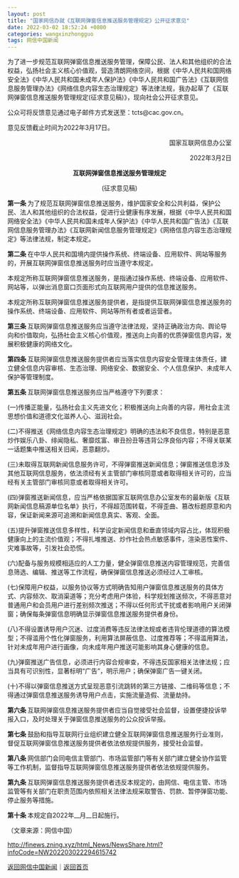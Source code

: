 ```yaml
---
layout: post
title: "国家网信办就《互联网弹窗信息推送服务管理规定》公开征求意见"
date: 2022-03-02 18:52:24 +0800
categories: wangxinzhongguo
tags: 网信中国新闻
---
```

<p>为了进一步规范互联网弹窗信息推送服务管理，保障公民、法人和其他组织的合法权益，弘扬社会主义核心价值观，营造清朗网络空间，根据《中华人民共和国网络安全法》《中华人民共和国未成年人保护法》《中华人民共和国广告法》《互联网信息服务管理办法》《网络信息内容生态治理规定》等法律法规，我办起草了《互联网弹窗信息推送服务管理规定(征求意见稿)》，现向社会公开征求意见。</p><p>公众可将反馈意见通过电子邮件方式发送至：tcts@cac.gov.cn。</p><p>意见反馈截止时间为2022年3月17日。</p><p style="text-align:right;">国家互联网信息办公室</p><p style="text-align:right;">2022年3月2日</p><p style="text-align:center;"><strong>互联网弹窗信息推送服务管理规定</strong></p><p style="text-align:center;">(征求意见稿)</p><p><strong>第一条 </strong>为了规范互联网弹窗信息推送服务，维护国家安全和公共利益，保护公民、法人和其他组织的合法权益，促进行业健康有序发展，根据《中华人民共和国网络安全法》《中华人民共和国未成年人保护法》《中华人民共和国广告法》《互联网信息服务管理办法》《互联网新闻信息服务管理规定》《网络信息内容生态治理规定》等法律法规，制定本规定。</p><p><strong>第二条 </strong>在中华人民共和国境内提供操作系统、终端设备、应用软件、网站等服务的，开展互联网弹窗信息推送服务时应当遵守本规定。</p><p>本规定所称互联网弹窗信息推送服务，是指通过操作系统、终端设备、应用软件、网站等，以弹出消息窗口页面形式向互联网用户提供的信息推送服务。</p><p>本规定所称互联网弹窗信息推送服务提供者，是指提供互联网弹窗信息推送服务的操作系统、终端设备、应用软件、网站等所有者或者运营者。</p><p><strong>第三条 </strong>互联网弹窗信息推送服务应当遵守法律法规，坚持正确政治方向、舆论导向和价值取向，弘扬社会主义核心价值观，推送向上向善的优质弹窗信息内容，发展积极健康的网络文化。</p><p><strong>第四条 </strong>互联网弹窗信息推送服务提供者应当落实信息内容安全管理主体责任，建立健全信息内容审核、生态治理、网络安全、数据安全、个人信息保护、未成年人保护等管理制度。</p><p><strong>第五条 </strong>互联网弹窗信息推送服务应当严格遵守下列要求：</p><p>(一)传播正能量，弘扬社会主义先进文化；积极推送向上向善的内容，用社会主流思想价值和道德文化滋养人心、滋润社会。</p><p>(二)不得推送《网络信息内容生态治理规定》明确的违法和不良信息，特别是恶意炒作娱乐八卦、绯闻隐私、奢靡炫富、审丑扮丑等违背公序良俗内容；不得关联某一话题集中推送相关旧闻，恶意翻炒。</p><p>(三)未取得互联网新闻信息服务许可，不得弹窗推送新闻信息；弹窗推送信息涉及其他互联网信息服务，依法须经有关主管部门审核同意或者取得相关许可的，应当经有关主管部门审核同意或者取得相关许可。</p><p>(四)弹窗推送新闻信息，应当严格依据国家互联网信息办公室发布的最新版《互联网新闻信息稿源单位名单》执行，不得超范围转载，不得歪曲、篡改标题原意和内容，保证新闻来源可追溯和新闻信息真实、客观、全面。</p><p>(五)提升弹窗推送信息多样性，科学设定新闻信息和垂直领域内容占比，体现积极健康向上的主流价值观；不得扎堆推送、炒作社会热点敏感事件，渲染恶性案件、灾难事故等，引发社会恐慌。</p><p>(六)配备与服务规模相适应的人工力量，健全弹窗信息推送内容管理规范，完善信息筛选、编辑、推送等工作流程，确保弹窗信息推送必须经过人工审核。</p><p>(七)保障用户权益，以服务协议等方式明确告知用户弹窗信息推送服务的具体方式、内容频次、取消渠道等；充分考虑用户体验，科学规划推送频次，不得恶意对普通用户和会员用户进行差别频次推送；不得以任何形式干扰或者影响用户关闭弹窗；确保每条弹窗信息明确显示弹窗信息推送服务提供者身份。</p><p>(八)不得设置诱导用户沉迷、过度消费等违反法律法规或者违背伦理道德的算法模型；不得滥用个性化弹窗服务，利用算法屏蔽信息、过度推荐等；不得滥用算法，针对未成年用户进行画像，向未成年用户推送可能影响其身心健康的信息。</p><p>(九)弹窗推送广告信息，必须进行内容合规审查，不得违反国家相关法律法规；应当具有可识别性，显著标明“广告”，明示用户；确保弹窗广告一键关闭。</p><p>(十)不得以弹窗信息推送方式呈现恶意引流跳转的第三方链接、二维码等信息；不得通过弹窗信息推送服务诱导用户点击，实施流量造假、流量劫持。</p><p><strong>第六条 </strong>互联网弹窗信息推送服务提供者应当自觉接受社会监督，设置便捷投诉举报入口，及时处理关于弹窗信息推送服务的公众投诉举报。</p><p><strong>第七条 </strong>鼓励和指导互联网行业组织建立健全互联网弹窗信息推送服务行业准则，督促互联网弹窗信息推送服务提供者依法依规提供服务，接受社会监督。</p><p><strong>第八条 </strong>网信部门会同电信主管部门、市场监管部门等有关部门建立健全协作监管等工作机制，监督指导互联网弹窗信息推送服务提供者依法依规提供服务。</p><p><strong>第九条 </strong>互联网弹窗信息推送服务提供者违反本规定的，由网信、电信主管、市场监管等有关部门在职责范围内依照相关法律法规采取警告、罚款、暂停弹窗功能、停止服务等措施。</p><p><strong>第十条 </strong>本规定自2022年__月__日起施行。</p><p class="em_media">（文章来源：网信中国）</p>

<http://finews.zning.xyz/html_News/NewsShare.html?infoCode=NW202203022294615742>

[返回网信中国新闻](//finews.withounder.com/category/wangxinzhongguo.html)｜[返回首页](//finews.withounder.com/)